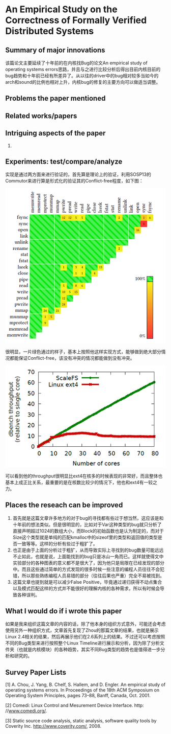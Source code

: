 # An Empirical Study on the Correctness of Formally Verified Distributed Systems

## Summary of major innovations

该篇论文主要延续了十年前的在内核找Bug的论文An empirical study of operating systems errors思路，并且与之进行比较分析后得出目前内核目前的bug趋势和十年前已经有所差异了。从以往的driver中的bug相对较多当如今的arch和sound的比例也相对上升，内核bug的修复的主要方向可以做适当调整。

## Problems the paper mentioned



## Related works/papers



## Intriguing aspects of the paper

1. 

## Experiments: test/compare/analyze

实现是通过两方面来进行验证的，首先算是理论上的验证，利用SOSP13的Commutor来进行算是形式化的验证其的Conflict-free程度，如下图：

![理论验证结果](./commutor.png)

很明显，一片绿色通过的样子，基本上按照他这样实现方式，能够做到绝大部分情况都能保证Conflict-free，该没有冲突的情况都能做到没有冲突。

![实际检验结果](./scalability.png)

可以看到他的throughput很明显比ext4在核多的时候表现的非常好，而且整体也基本上成正比关系，最重要的是在核数比较少的情况下，他也和ext4有一较之力。

## Places the reseach can be improved

1. 首先就是这篇文章许多地方的对于bug的寻找都有些过于想当然，这应该是和十年前的想法类似。但是很明显的，比如对于Var这种类型的bug就只分析了直接声明超过1024的数组大小，而Block的初始函数也是认为制定的，而对于Size这个类型就是单纯的匹配kmalloc中的sizeof里的类型和返回值的类型是否一致等等。这样的分析有些过于粗犷了。
2. 也正是由于上面的分析过于粗犷，从而导致实际上寻找到的bug数量可能远远不止如此，也就是说，上面能找到的bug只是冰山一角而已。这样就使得文中实验部分的各种图表的意义都不是很大了，因为他只是局限在已经发现的部分中。而且这些通过简单的方式发现的很多时候一些注意的编程人员往往不会犯错，所以那些熟练编程人员易错的部分（往往后果也严重）完全不易被找到。
3. 这篇文章也提到就是可以减少False Positive，毕竟通过递归获得不动点集合以及模式匹配这样的方式并不能很好的理解内核的各种需求，所以有时候会导致各种误判。

## What I would do if i wrote this paper

如果是我来组织这篇文章的内容的话，除了他本身的组织方式意外，可能还会考虑使用另外一种组织方式，文章首先复现了Zhou的那篇文章的结果，也就是展示Linux 2.4相关的结果，然后再展示他们在2.6系列上的结果。不过还可以考虑按照不同的Bug类型来进行按照整个Linux Timeline进行展示和分析，因为除了分析文件夹（也就是内核模块）的各种趋势，其实不同Bug类型的趋势也是值得进一步分析和研究的。

## Survey Paper Lists

[1] A. Chou, J. Yang, B. Chelf, S. Hallem, and D. Engler. An empirical
study of operating systems errors. In Proceedings of the 18th ACM
Symposium on Operating System Principles, pages 73–88, Banff,
Canada, Oct. 2001.

[2] Comedi: Linux Control and Mesurement Device Interface. http:
//www.comedi.org/.

[3] Static source code analysis, static analysis, software quality tools by
Coverity Inc. http://www.coverity.com/, 2008.















































